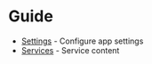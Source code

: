# Guide

* [Settings](https://github.com/blooms-singapore/pages/tree/master/settings) - Configure app settings
* [Services](https://github.com/blooms-singapore/pages/tree/master/services) - Service content
